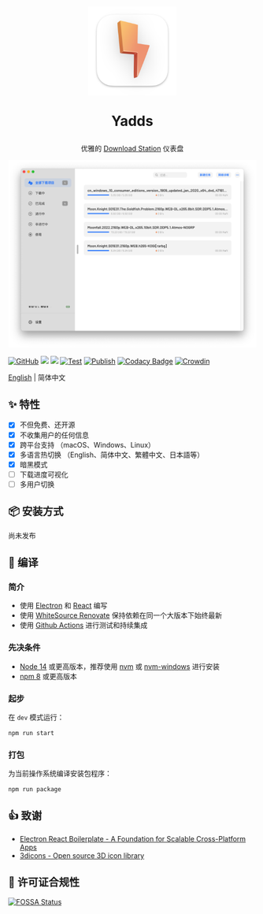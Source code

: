 <div align="center">
  <h1>
    <img src="./assets/icon_darwin.png" width="180px" height="180px"/>
    <p>Yadds</p>
  </h1>
  <p>优雅的 <a href="https://www.synology.cn/zh-cn/dsm/packages/DownloadStation">Download Station</a> 仪表盘</p>
  <img src="./screenshots/hero_early_preview_zh_hans.png" />
</div>

[![GitHub](https://img.shields.io/github/license/shensven/Yadds)](./LICENSE)
[![](https://img.shields.io/github/package-json/dependency-version/shensven/Yadds/dev/electron)](./package.json)
[![](https://img.shields.io/github/package-json/dependency-version/shensven/Yadds/react)](./package.json)
[![Test](https://github.com/shensven/Yadds/actions/workflows/test.yml/badge.svg?branch=dev)](https://github.com/shensven/Yadds/actions/workflows/test.yml)
[![Publish](https://github.com/shensven/Yadds/actions/workflows/publish.yml/badge.svg?branch=main)](https://github.com/shensven/Yadds/actions/workflows/publish.yml)
[![Codacy Badge](https://api.codacy.com/project/badge/Grade/2c554add7a15405094f0433d1c903f41)](https://app.codacy.com/gh/shensven/Yadds?utm_source=github.com&utm_medium=referral&utm_content=shensven/Yadds&utm_campaign=Badge_Grade_Settings)
[![Crowdin](https://badges.crowdin.net/yadds/localized.svg)](https://crowdin.com/project/yadds)

[English](./README.md) | 简体中文

## ✨ 特性

- [x] 不但免费、还开源
- [x] 不收集用户的任何信息
- [x] 跨平台支持 （macOS、Windows、Linux）
- [x] 多语言热切换 （English、简体中文、繁體中文、日本語等）
- [x] 暗黑模式
- [ ] 下载进度可视化
- [ ] 多用户切换

## 📦 安装方式

尚未发布

## 🔨 编译

### 简介

- 使用 [Electron](https://www.electronjs.org/) 和 [React](https://reactjs.org/) 编写
- 使用 [WhiteSource Renovate](https://www.whitesourcesoftware.com/free-developer-tools/renovate) 保持依赖在同一个大版本下始终最新
- 使用 [Github Actions](https://github.com/shensven/Readhubn/actions) 进行测试和持续集成

### 先决条件

- [Node 14](https://nodejs.org) 或更高版本，推荐使用 [nvm](https://github.com/nvm-sh/nvm) 或 [nvm-windows](https://github.com/coreybutler/nvm-windows) 进行安装
- [npm 8](https://www.npmjs.com/package/npm) 或更高版本

### 起步

在 `dev` 模式运行：

```bash
npm run start
```

### 打包

为当前操作系统编译安装包程序：

```bash
npm run package
```

## 👍 致谢

- [Electron React Boilerplate - A Foundation for Scalable Cross-Platform Apps](https://github.com/electron-react-boilerplate/electron-react-boilerplate)
- [3dicons - Open source 3D icon library](https://3dicons.co/)

## 📜 许可证合规性

[![FOSSA Status](https://app.fossa.com/api/projects/git%2Bgithub.com%2Fshensven%2FYadds.svg?type=large)](https://app.fossa.com/projects/git%2Bgithub.com%2Fshensven%2FYadds?ref=badge_large)
